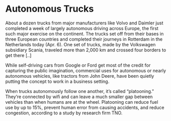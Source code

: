# Autonomous Trucks

About a dozen trucks from major manufacturers like Volvo and Daimler just completed a week of largely autonomous driving across Europe, the first such major exercise on the continent. The trucks set off from their bases in three European countries and completed their journeys in Rotterdam in the Netherlands today (Apr. 6). One set of trucks, made by the Volkswagen subsidiary Scania, traveled more than 2,000 km and crossed four borders to get there [..]

While self-driving cars from Google or Ford get most of the credit for capturing the public imagination, commercial uses for autonomous or nearly autonomous vehicles, like tractors from John Deere, have been quietly putting the concept to work in a business setting.

When trucks autonomously follow one another, it’s called “platooning.” They’re connected by wifi and can leave a much smaller gap between vehicles than when humans are at the wheel. Platooning can reduce fuel use by up to 15%, prevent human error from causing accidents, and reduce congestion, according to a study by research firm TNO. 










